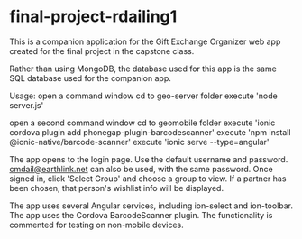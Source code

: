 # final-project-rdailing1

This is a companion application for the Gift Exchange Organizer web app created for the final project in the capstone class.

Rather than using MongoDB, the database used for this app is the same SQL database used for the companion app.

Usage:
open a command window
cd to geo-server folder
execute 'node server.js'

open a second command window
cd to geomobile folder
execute 'ionic cordova plugin add phonegap-plugin-barcodescanner'
execute 'npm install @ionic-native/barcode-scanner'
execute 'ionic serve --type=angular'

The app opens to the login page.  Use the default username and password.  cmdail@earthlink.net can also be used, with the same password.
Once signed in, click 'Select Group' and choose a group to view.  If a partner has been chosen, that person's wishlist info will be displayed.

The app uses several Angular services, including ion-select and ion-toolbar.
The app uses the Cordova BarcodeScanner plugin.  The functionality is commented for testing on non-mobile devices.
